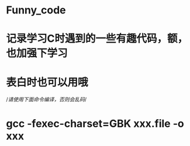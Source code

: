 # Funny_code
# 记录学习C时遇到的一些有趣代码，额，也加强下学习
# 表白时也可以用哦


/*请使用下面命令编译，否则会乱码*/
# gcc -fexec-charset=GBK xxx.file -o xxx

